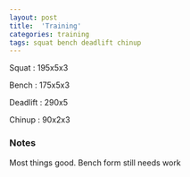 ```yaml
---
layout: post
title:  'Training'
categories: training
tags: squat bench deadlift chinup
---
```


Squat       :   195x5x3

Bench       :   175x5x3

Deadlift    :   290x5

Chinup      :   90x2x3

### Notes

Most things good. Bench form still needs work
